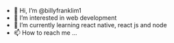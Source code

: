 - 👋 Hi, I’m @billyfranklim1
- 👀 I’m interested in web development
- 🌱 I’m currently learning react native, react js and node
- 📫 How to reach me ...

<!---
billyfranklim1/billyfranklim1 is a ✨ special ✨ repository because its `README.md` (this file) appears on your GitHub profile.
You can click the Preview link to take a look at your changes.
--->
